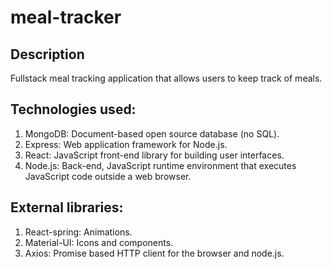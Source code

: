 # meal-tracker

## Description 
Fullstack meal tracking application that allows users to keep track of meals.

## Technologies used:

1. MongoDB: Document-based open source database (no SQL).
2. Express: Web application framework for Node.js.
3. React: JavaScript front-end library for building user interfaces.
4. Node.js: Back-end, JavaScript runtime environment that executes JavaScript code outside a web browser.

## External libraries:

1. React-spring: Animations.
2. Material-UI: Icons and components.
3. Axios: Promise based HTTP client for the browser and node.js.


